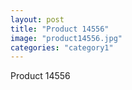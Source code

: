 ```yaml
---
layout: post
title: "Product 14556"
image: "product14556.jpg"
categories: "category1"
---
```

Product 14556
